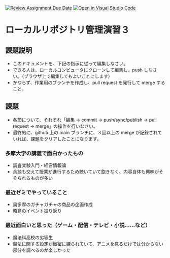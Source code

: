 [![Review Assignment Due Date](https://classroom.github.com/assets/deadline-readme-button-22041afd0340ce965d47ae6ef1cefeee28c7c493a6346c4f15d667ab976d596c.svg)](https://classroom.github.com/a/ljeawwh6)
[![Open in Visual Studio Code](https://classroom.github.com/assets/open-in-vscode-2e0aaae1b6195c2367325f4f02e2d04e9abb55f0b24a779b69b11b9e10269abc.svg)](https://classroom.github.com/online_ide?assignment_repo_id=19882508&assignment_repo_type=AssignmentRepo)
# ローカルリポジトリ管理演習３

## 課題説明
- このドキュメントを、下記の指示に従って編集しなさい。
- できる人は、ローカルコンピュータにクローンして編集し、push しなさい。（ブラウザ上で編集してもよいことにします）
- かならず、作業用のブランチを作成し、pull request を発行して merge すること。

## 課題
- 各節について、それぞれ「編集 → commit → push/sync/publish → pull request → merge」の操作を行いなさい。
- 最終的に、github 上の main ブランチに、３回以上の merge が記録されていれば、課題をクリアしたことになります。

### 多摩大学の講義で面白かったもの
- 調査実験入門・経営情報論
- 余談も交えて授業が進行するため聴いていて飽きなく、内容自体も興味がそそられるものが多い

### 最近ゼミでやっていること
- 奥多摩のガチャガチャの商品の企画作成
- 昭島のイベント振り返り

### 最近面白いと思った（ゲーム・配信・テレビ・小説……など）
- 魔法科高校の劣等生
- 魔法に関する設定が緻密に練られていて、アニメを見るだけでは分からない部分を調べるのが楽しかった
